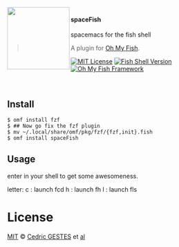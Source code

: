 <img src="https://cdn.rawgit.com/oh-my-fish/oh-my-fish/e4f1c2e0219a17e2c748b824004c8d0b38055c16/docs/logo.svg" align="left" width="144px" height="144px"/>

#### spaceFish

spacemacs for the fish shell

> A plugin for [Oh My Fish][omf-link].

[![MIT License](https://img.shields.io/badge/license-MIT-007EC7.svg?style=flat-square)](/LICENSE)
[![Fish Shell Version](https://img.shields.io/badge/fish-v2.2.0-007EC7.svg?style=flat-square)](https://fishshell.com)
[![Oh My Fish Framework](https://img.shields.io/badge/Oh%20My%20Fish-Framework-007EC7.svg?style=flat-square)](https://www.github.com/oh-my-fish/oh-my-fish)

<br/>


## Install

```fish
$ omf install fzf
$ ## Now go fix the fzf plugin
$ mv ~/.local/share/omf/pkg/fzf/{fzf,init}.fish 
$ omf install spaceFish
```


## Usage

enter <space><space><letter> in your shell to get some awesomeness.

letter:
c : launch fcd
h : launch fh
l : launch fls


# License

[MIT][mit] © [Cedric GESTES][author] et [al][contributors]


[mit]:            https://opensource.org/licenses/MIT
[author]:         https://github.com/cgestes
[contributors]:   https://github.com/cgestes/spaceFish/graphs/contributors
[omf-link]:       https://www.github.com/oh-my-fish/oh-my-fish

[license-badge]:  https://img.shields.io/badge/license-MIT-007EC7.svg?style=flat-square

